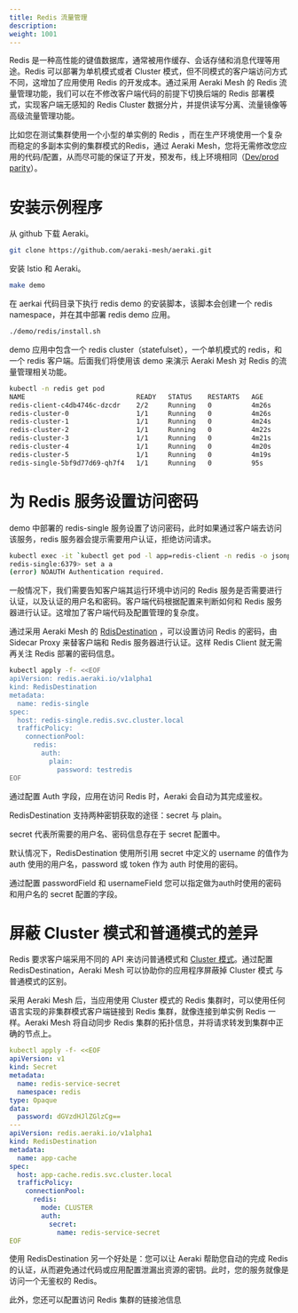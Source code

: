 ```yaml
---
title: Redis 流量管理
description: 
weight: 1001
---
```


Redis 是一种高性能的键值数据库，通常被用作缓存、会话存储和消息代理等用途。Redis 可以部署为单机模式或者 Cluster 模式，但不同模式的客户端访问方式不同，这增加了应用使用 Redis 的开发成本。通过采用 Aeraki Mesh 的 Redis 流量管理功能，我们可以在不修改客户端代码的前提下切换后端的 Redis 部署模式，实现客户端无感知的 Redis Cluster 数据分片，并提供读写分离、流量镜像等高级流量管理功能。

比如您在测试集群使用一个小型的单实例的 Redis ，而在生产环境使用一个复杂而稳定的多副本实例的集群模式的Redis，通过 Aeraki Mesh，您将无需修改您应用的代码/配置，从而尽可能的保证了开发，预发布，线上环境相同（[Dev/prod parity](https://12factor.net/dev-prod-parity)）。

# 安装示例程序

从 github 下载 Aeraki。

```bash
git clone https://github.com/aeraki-mesh/aeraki.git
```

安装 Istio 和 Aeraki。

```bash
make demo
```

在 aerkai 代码目录下执行 redis demo 的安装脚本，该脚本会创建一个 redis namespace，并在其中部署 redis demo 应用。

```bash
./demo/redis/install.sh
```

demo 应用中包含一个 redis cluster（statefulset），一个单机模式的 redis，和一个 redis 客户端。后面我们将使用该 demo 来演示 Aeraki Mesh 对 Redis 的流量管理相关功能。
```bash
kubectl -n redis get pod
NAME                            READY   STATUS    RESTARTS   AGE
redis-client-c4db4746c-dzcdr    2/2     Running   0          4m26s
redis-cluster-0                 1/1     Running   0          4m26s
redis-cluster-1                 1/1     Running   0          4m24s
redis-cluster-2                 1/1     Running   0          4m22s
redis-cluster-3                 1/1     Running   0          4m21s
redis-cluster-4                 1/1     Running   0          4m20s
redis-cluster-5                 1/1     Running   0          4m19s
redis-single-5bf9d77d69-qh7f4   1/1     Running   0          95s
```

# 为 Redis 服务设置访问密码

demo 中部署的 redis-single 服务设置了访问密码，此时如果通过客户端去访问该服务，redis 服务器会提示需要用户认证，拒绝访问请求。

```bash
kubectl exec -it `kubectl get pod -l app=redis-client -n redis -o jsonpath="{.items[0].metadata.name}"` -c redis-client -n redis -- redis-cli -h redis-single
redis-single:6379> set a a
(error) NOAUTH Authentication required.
```

一般情况下，我们需要告知客户端其运行环境中访问的 Redis 服务是否需要进行认证，以及认证的用户名和密码。客户端代码根据配置来判断如何和 Redis 服务器进行认证。这增加了客户端代码及配置管理的复杂度。

通过采用 Aeraki Mesh 的 [RdisDestination](https://aeraki.net/zh/docs/v1.x/reference/redis/#RedisDestination) ，可以设置访问 Redis 的密码，由 Sidecar Proxy 来替客户端和 Redis 服务器进行认证。这样 Redis Client 就无需再关注 Redis 部署的密码信息。

```bash
kubectl apply -f- <<EOF
apiVersion: redis.aeraki.io/v1alpha1
kind: RedisDestination
metadata:
  name: redis-single
spec:
  host: redis-single.redis.svc.cluster.local
  trafficPolicy:
    connectionPool:
      redis:
        auth:
          plain:
            password: testredis
EOF
```



通过配置 Auth 字段，应用在访问 Redis 时，Aeraki 会自动为其完成鉴权。

RedisDestination 支持两种密钥获取的途径：secret 与 plain。

secret 代表所需要的用户名、密码信息存在于 secret 配置中。

默认情况下，RedisDestination 使用所引用 secret 中定义的 username 的值作为 auth 使用的用户名，password 或 token 作为 auth 时使用的密码。

通过配置 passwordField 和 usernameField 您可以指定做为auth时使用的密码和用户名的 secret 配置的字段。

# 屏蔽 Cluster 模式和普通模式的差异

Redis 要求客户端采用不同的 API 来访问普通模式和 [Cluster 模式](https://redis.io/topics/cluster-spec)。通过配置 RedisDestination，Aeraki Mesh 可以协助你的应用程序屏蔽掉 Cluster 模式 与普通模式的区别。

采用 Aeraki Mesh 后，当应用使用 Cluster 模式的 Redis 集群时，可以使用任何语言实现的非集群模式客户端链接到 Redis 集群，就像连接到单实例 Redis 一样。Aeraki Mesh 将自动同步 Redis 集群的拓扑信息，并将请求转发到集群中正确的节点上。


```yaml
kubectl apply -f- <<EOF
apiVersion: v1
kind: Secret
metadata:
  name: redis-service-secret
  namespace: redis
type: Opaque
data:
  password: dGVzdHJlZGlzCg==
---
apiVersion: redis.aeraki.io/v1alpha1
kind: RedisDestination
metadata:
  name: app-cache
spec:
  host: app-cache.redis.svc.cluster.local
  trafficPolicy:
    connectionPool:
      redis:
        mode: CLUSTER
        auth:
          secret:
            name: redis-service-secret
EOF
```

使用 RedisDestination 另一个好处是：您可以让 Aeraki 帮助您自动的完成 Redis 的认证，从而避免通过代码或应用配置泄漏出资源的密钥。此时，您的服务就像是访问一个无鉴权的 Redis。

此外，您还可以配置访问 Redis 集群的链接池信息